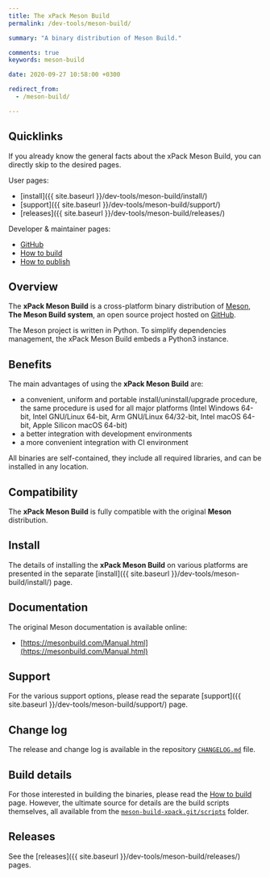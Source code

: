 ```yaml
---
title: The xPack Meson Build
permalink: /dev-tools/meson-build/

summary: "A binary distribution of Meson Build."

comments: true
keywords: meson-build

date: 2020-09-27 10:58:00 +0300

redirect_from:
  - /meson-build/

---
```


## Quicklinks

If you already know the general facts about the xPack Meson Build, you can
directly skip to the desired pages.

User pages:

- [install]({{ site.baseurl }}/dev-tools/meson-build/install/)
- [support]({{ site.baseurl }}/dev-tools/meson-build/support/)
- [releases]({{ site.baseurl }}/dev-tools/meson-build/releases/)

Developer & maintainer pages:

- [GitHub](https://github.com/xpack-dev-tools/meson-build-xpack/)
- [How to build](https://github.com/xpack-dev-tools/meson-build-xpack/blob/xpack/README-BUILD.md)
- [How to publish](https://github.com/xpack-dev-tools/meson-build-xpack/blob/xpack/README-RELEASE.md)

## Overview

The **xPack Meson Build** is a cross-platform binary distribution of
[Meson](https://mesonbuild.com), **The Meson Build system**,
an open source project hosted on
[GitHub](https://github.com/mesonbuild/meson/).

The Meson project is written in Python. To simplify dependencies management,
the xPack Meson Build embeds a Python3 instance.

## Benefits

The main advantages of using the **xPack Meson Build** are:

- a convenient, uniform and portable install/uninstall/upgrade procedure,
  the same procedure is used for all major
  platforms (Intel Windows 64-bit, Intel GNU/Linux 64-bit, Arm GNU/Linux
  64/32-bit, Intel macOS 64-bit, Apple Silicon macOS 64-bit)
- a better integration with development environments
- a more convenient integration with CI environment

All binaries are self-contained, they include all required libraries,
and can be installed in any location.

## Compatibility

The **xPack Meson Build** is fully compatible with the original **Meson**
distribution.

## Install

The details of installing the **xPack Meson Build** on various platforms are
presented in the separate
[install]({{ site.baseurl }}/dev-tools/meson-build/install/) page.

## Documentation

The original Meson documentation is available online:

- [https://mesonbuild.com/Manual.html](https://mesonbuild.com/Manual.html)

## Support

For the various support options, please read the separate
[support]({{ site.baseurl }}/dev-tools/meson-build/support/) page.

## Change log

The release and change log is available in the repository
[`CHANGELOG.md`](https://github.com/xpack-dev-tools/meson-build-xpack/blob/xpack/CHANGELOG.md) file.

## Build details

For those interested in building the binaries, please read the
[How to build](https://github.com/xpack-dev-tools/meson-build-xpack/blob/xpack/README-BUILD.md)
page.
However, the ultimate source for details are the build scripts themselves,
all available from the
[`meson-build-xpack.git/scripts`](https://github.com/xpack-dev-tools/meson-build-xpack/tree/xpack/scripts/)
folder.

## Releases

See the [releases]({{ site.baseurl }}/dev-tools/meson-build/releases/) pages.
